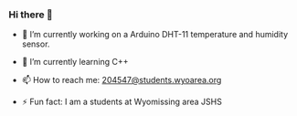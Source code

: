### Hi there 👋



- 🔭  I’m currently working on a Arduino DHT-11 temperature and humidity sensor.

- 🌱  I’m currently learning C++

- 📫  How to reach me: 204547@students.wyoarea.org

- ⚡  Fun fact: I am a students at Wyomissing area JSHS

